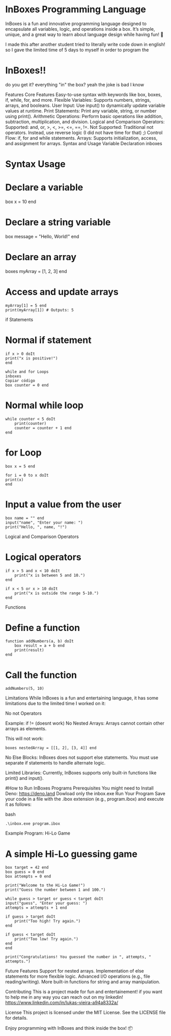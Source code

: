 # InBoxes Programming Language

InBoxes is a fun and innovative programming language designed to encapsulate all variables, logic, and operations inside a box. It’s simple, unique, and a great way to learn about language design while having fun! 🎉

I made this after another student tried to literally write code down in english! so I gave the limited time of 5 days to myself in order to program the

# InBoxes!!

do you get it? everything "in" the box?
yeah the joke is bad I know

Features
Core Features
Easy-to-use syntax with keywords like box, boxes, if, while, for, and more.
Flexible Variables: Supports numbers, strings, arrays, and booleans.
User Input: Use input() to dynamically update variable values at runtime.
Print Statements: Print any variable, string, or number using print().
Arithmetic Operations: Perform basic operations like addition, subtraction, multiplication, and division.
Logical and Comparison Operators:
Supported: and, or, >, <, >=, <=, ==, !=.
Not Supported: Traditional not operators. Instead, use reverse logic (I did not have time for that) ;)
Control Flow:
if, for and while statements.
Arrays: Supports initialization, access, and assignment for arrays.
Syntax and Usage
Variable Declaration inboxes

# Syntax Usage


# Declare a variable
box x = 10 end

# Declare a string variable
box message = "Hello, World!" end

# Declare an array
boxes myArray = [1, 2, 3] end

# Access and update arrays
    myArray[1] = 5 end
    print(myArray[1]) # Outputs: 5

if Statements
# Normal if statement
    if x > 0 doIt
    print("x is positive!")
    end

    while and for Loops
    inboxes
    Copiar código
    box counter = 0 end

# Normal while loop
    while counter < 5 doIt
        print(counter)
        counter = counter + 1 end
    end


# for Loop
    box x = 5 end

    for i = 0 to x doIt
    print(x)
    end

# Input a value from the user
    box name = "" end
    input("name", "Enter your name: ")
    print("Hello, ", name, "!")



Logical and Comparison Operators
# Logical operators
    if x > 5 and x < 10 doIt
        print("x is between 5 and 10.")
    end

    if x < 5 or x > 10 doIt
        print("x is outside the range 5-10.")
    end


Functions

# Define a function
    function addNumbers(a, b) doIt
        box result = a + b end
        print(result)
    end

# Call the function
    addNumbers(5, 10)


Limitations
While InBoxes is a fun and entertaining language, it has some limitations due to the limited time I worked on it:

No not Operators

Example:
if != (doesnt work)
No Nested Arrays: Arrays cannot contain other arrays as elements.

This will not work:

    boxes nestedArray = [[1, 2], [3, 4]] end
No Else Blocks: InBoxes does not support else statements. You must use separate if statements to handle alternate logic.

Limited Libraries: Currently, InBoxes supports only built-in functions like print() and input().

#How to Run InBoxes Programs
Prerequisites
You might need to Install Deno: https://deno.land
Dowload only the inbox.exe
Run Your Program
Save your code in a file with the .ibox extension (e.g., program.ibox) and execute it as follows:

bash

    .\inbox.exe program.ibox


Example Program: Hi-Lo Game
# A simple Hi-Lo guessing game

    box target = 42 end
    box guess = 0 end
    box attempts = 0 end

    print("Welcome to the Hi-Lo Game!")
    print("Guess the number between 1 and 100.")

    while guess > target or guess < target doIt
    input("guess", "Enter your guess: ")
    attempts = attempts + 1 end

    if guess > target doIt
        print("Too high! Try again.")
    end

    if guess < target doIt
        print("Too low! Try again.")
    end
    end

    print("Congratulations! You guessed the number in ", attempts, " attempts.")


Future Features
Support for nested arrays.
Implementation of else statements for more flexible logic.
Advanced I/O operations (e.g., file reading/writing).
More built-in functions for string and array manipulation.

Contributing
This is a project made for fun and entertainement! if you want to help me in any way you can reach out on my linkedin!
https://www.linkedin.com/in/lukas-vieira-a94a8332a/

License
This project is licensed under the MIT License. See the LICENSE file for details.

Enjoy programming with InBoxes and think inside the box! 📦
